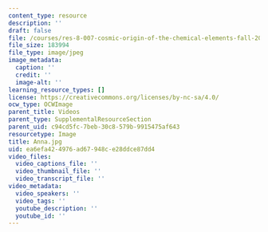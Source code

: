 ```yaml
---
content_type: resource
description: ''
draft: false
file: /courses/res-8-007-cosmic-origin-of-the-chemical-elements-fall-2019/ea6efa424976ad67948ce28ddce87dd4_Anna.jpg
file_size: 183994
file_type: image/jpeg
image_metadata:
  caption: ''
  credit: ''
  image-alt: ''
learning_resource_types: []
license: https://creativecommons.org/licenses/by-nc-sa/4.0/
ocw_type: OCWImage
parent_title: Videos
parent_type: SupplementalResourceSection
parent_uid: c94cd5fc-7beb-30c8-579b-9915475af643
resourcetype: Image
title: Anna.jpg
uid: ea6efa42-4976-ad67-948c-e28ddce87dd4
video_files:
  video_captions_file: ''
  video_thumbnail_file: ''
  video_transcript_file: ''
video_metadata:
  video_speakers: ''
  video_tags: ''
  youtube_description: ''
  youtube_id: ''
---
```

